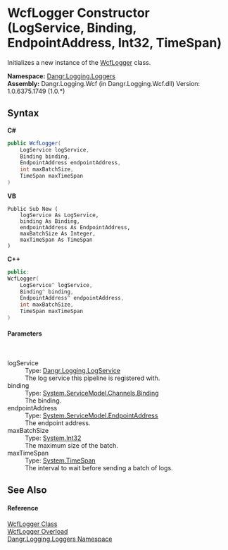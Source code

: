 # WcfLogger Constructor (LogService, Binding, EndpointAddress, Int32, TimeSpan)
 

Initializes a new instance of the <a href="T_Dangr_Logging_Loggers_WcfLogger">WcfLogger</a> class.

**Namespace:**&nbsp;<a href="N_Dangr_Logging_Loggers">Dangr.Logging.Loggers</a><br />**Assembly:**&nbsp;Dangr.Logging.Wcf (in Dangr.Logging.Wcf.dll) Version: 1.0.6375.1749 (1.0.*)

## Syntax

**C#**<br />
``` C#
public WcfLogger(
	LogService logService,
	Binding binding,
	EndpointAddress endpointAddress,
	int maxBatchSize,
	TimeSpan maxTimeSpan
)
```

**VB**<br />
``` VB
Public Sub New ( 
	logService As LogService,
	binding As Binding,
	endpointAddress As EndpointAddress,
	maxBatchSize As Integer,
	maxTimeSpan As TimeSpan
)
```

**C++**<br />
``` C++
public:
WcfLogger(
	LogService^ logService, 
	Binding^ binding, 
	EndpointAddress^ endpointAddress, 
	int maxBatchSize, 
	TimeSpan maxTimeSpan
)
```


#### Parameters
&nbsp;<dl><dt>logService</dt><dd>Type: <a href="T_Dangr_Logging_LogService">Dangr.Logging.LogService</a><br />The log service this pipeline is registered with.</dd><dt>binding</dt><dd>Type: <a href="http://msdn2.microsoft.com/en-us/library/ms405791" target="_blank">System.ServiceModel.Channels.Binding</a><br />The binding.</dd><dt>endpointAddress</dt><dd>Type: <a href="http://msdn2.microsoft.com/en-us/library/ms405980" target="_blank">System.ServiceModel.EndpointAddress</a><br />The endpoint address.</dd><dt>maxBatchSize</dt><dd>Type: <a href="http://msdn2.microsoft.com/en-us/library/td2s409d" target="_blank">System.Int32</a><br />The maximum size of the batch.</dd><dt>maxTimeSpan</dt><dd>Type: <a href="http://msdn2.microsoft.com/en-us/library/269ew577" target="_blank">System.TimeSpan</a><br />The interval to wait before sending a batch of logs.</dd></dl>

## See Also


#### Reference
<a href="T_Dangr_Logging_Loggers_WcfLogger">WcfLogger Class</a><br /><a href="Overload_Dangr_Logging_Loggers_WcfLogger__ctor">WcfLogger Overload</a><br /><a href="N_Dangr_Logging_Loggers">Dangr.Logging.Loggers Namespace</a><br />